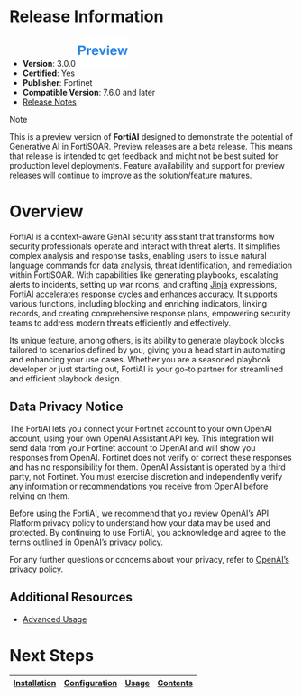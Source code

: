 # Release Information

* **Version**: 3.0.0 ![Preview icon](./docs/res/icon-preview.svg)  
* **Certified**: Yes
* **Publisher**: Fortinet
* **Compatible Version**: 7.6.0 and later
* [Release Notes](./release_notes.md)

>[!NOTE]
>This is a preview version of **FortiAI** designed to demonstrate the potential of Generative AI in FortiSOAR. Preview releases are a beta release. This means that release is intended to get feedback and might not be best suited for production level deployments. Feature availability and support for preview releases will continue to improve as the solution/feature matures.

# Overview

FortiAI is a context-aware GenAI security assistant that transforms how security professionals operate and interact with threat alerts. It simplifies complex analysis and response tasks, enabling users to issue natural language commands for data analysis, threat identification, and remediation within FortiSOAR. With capabilities like generating playbooks, escalating alerts to incidents, setting up war rooms, and crafting [Jinja](https://jinja.palletsprojects.com/en/3.1.x/) expressions, FortiAI accelerates response cycles and enhances accuracy. It supports various functions, including blocking and enriching indicators, linking records, and creating comprehensive response plans, empowering security teams to address modern threats efficiently and effectively.

Its unique feature, among others, is its ability to generate playbook blocks tailored to scenarios defined by you, giving you a head start in automating and enhancing your use cases. Whether you are a seasoned playbook developer or just starting out, FortiAI is your go-to partner for streamlined and efficient playbook design.

## Data Privacy Notice 

The FortiAI lets you connect your Fortinet account to your own OpenAI account, using your own OpenAI Assistant API key. This integration will send data from your Fortinet account to OpenAI and will show you responses from OpenAI. Fortinet does not verify or correct these responses and has no responsibility for them. OpenAI Assistant is operated by a third party, not Fortinet. You must exercise discretion and independently verify any information or recommendations you receive from OpenAI before relying on them.

Before using the FortiAI, we recommend that you review OpenAI’s API Platform privacy policy to understand how your data may be used and protected. By continuing to use FortiAI, you acknowledge and agree to the terms outlined in OpenAI’s privacy policy. 

For any further questions or concerns about your privacy, refer to [OpenAI’s privacy policy](https://openai.com/policies/privacy-policy). 

## Additional Resources 

- [Advanced Usage](./docs/advanced-usage.md)

# Next Steps

| [Installation](./docs/setup.md#installation) | [Configuration](./docs/setup.md#configuration) | [Usage](./docs/usage.md) | [Contents](./docs/contents.md) |
| -------------------------------------------- | ---------------------------------------------- | ------------------------ | ------------------------------ |
